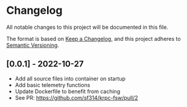 # Changelog
All notable changes to this project will be documented in this file.

The format is based on [Keep a Changelog](https://keepachangelog.com/en/1.0.0/),
and this project adheres to [Semantic Versioning](https://semver.org/spec/v2.0.0.html).

## [0.0.1] - 2022-10-27
- Add all source files into container on startup
- Add basic telemetry functions
- Update Dockerfile to benefit from caching
- See PR: https://github.com/sf314/krpc-fsw/pull/2
